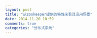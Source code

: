 ```yaml
---
layout: post
title: "从zookeeper提供的特性来看其应用场景"
date: 2014-11-20 18:59
comments: true
categories: "分布式系统"
---
```

